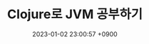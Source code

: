 ---
layout: post
title: "Clojure로 JVM 공부하기"
date: 2023-01-02 23:00:57 +0900
categories: jekyll update
comments: true
---